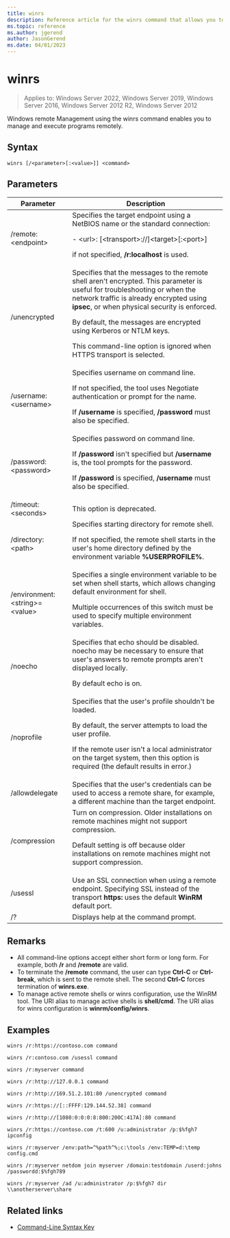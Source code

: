 ```yaml
---
title: winrs
description: Reference article for the winrs command that allows you to manage and execute programs remotely.
ms.topic: reference
ms.author: jgerend
author: JasonGerend
ms.date: 04/01/2023
---
```

# winrs

>Applies to: Windows Server 2022, Windows Server 2019, Windows Server 2016, Windows Server 2012 R2, Windows Server 2012

Windows remote Management using the winrs command enables you to manage and execute programs remotely.

## Syntax

```
winrs [/<parameter>[:<value>]] <command>
```

## Parameters

|           Parameter            |                                                                                                                                                                                    Description                                                                                                                                                                                     |
|--------------------------------|------------------------------------------------------------------------------------------------------------------------------------------------------------------------------------------------------------------------------------------------------------------------------------------------------------------------------------------------------------------------------------|
|      /remote:\<endpoint>       |                                                                                          Specifies the target endpoint using a NetBIOS name or the standard connection:<p>-   \<url\>: [\<transport>://]\<target>[:\<port>]<p>if not specified, **/r:localhost** is used.                                                                                          |
|          /unencrypted          | Specifies that the messages to the remote shell aren't encrypted. This parameter is useful for troubleshooting or when the network traffic is already encrypted using **ipsec**, or when physical security is enforced.<p>By default, the messages are encrypted using Kerberos or NTLM keys.<p>This command-line option is ignored when HTTPS transport is selected. |
|     /username:\<username>      |                                                                                Specifies username on command line.<p>If not specified, the tool uses Negotiate authentication or prompt for the name.<p>If **/username** is specified, **/password** must also be specified.                                                                                 |
|     /password:\<password>      |                                                                           Specifies password on command line.<p>If **/password** isn't specified but **/username** is, the tool prompts for the password.<p>If **/password** is specified, **/username** must also be specified.                                                                            |
|      /timeout:\<seconds>       |                                                                                                                                                                             This option is deprecated.                                                                                                                                                                             |
|       /directory:\<path>       |                                                                                            Specifies starting directory for remote shell.<p>If not specified, the remote shell starts in the user's home directory defined by the environment variable **%USERPROFILE%**.                                                                                             |
| /environment:\<string>=\<value\> |                                                                          Specifies a single environment variable to be set when shell starts, which allows changing default environment for shell.<p>Multiple occurrences of this switch must be used to specify multiple environment variables.                                                                          |
|            /noecho             |                                                                                                    Specifies that echo should be disabled. noecho may be necessary to ensure that user's answers to remote prompts aren't displayed locally.<p>By default echo is on.                                                                                                    |
|           /noprofile           |                                              Specifies that the user's profile shouldn't be loaded.<p>By default, the server attempts to load the user profile.<p>If the remote user isn't a local administrator on the target system, then this option is required (the default results in error.)                                               |
|         /allowdelegate         |                                                                                                                  Specifies that the user's credentials can be used to access a remote share, for example, a different machine than the target endpoint.                                                                                                                   |
|          /compression          |                                                                           Turn on compression.  Older installations on remote machines might not support compression. <p>Default setting is off because older installations on remote machines might not support compression.                                                                           |
|            /usessl             |                                                                                                               Use an SSL connection when using a remote endpoint.  Specifying SSL instead of the transport **https:** uses the default **WinRM** default port.                                                                                                                |
|               /?               |                                                                                                                                                                        Displays help at the command prompt.                                                                                                                                                                        |

## Remarks

- All command-line options accept either short form or long form. For example, both **/r** and **/remote** are valid.
- To terminate the **/remote** command, the user can type **Ctrl-C** or **Ctrl-break**, which is sent to the remote shell. The second **Ctrl-C** forces termination of **winrs.exe**.
- To manage active remote shells or winrs configuration, use the WinRM tool.  The URI alias to manage active shells is **shell/cmd**.  The URI alias for winrs configuration is **winrm/config/winrs**.

## Examples

```
winrs /r:https://contoso.com command
```

```
winrs /r:contoso.com /usessl command
```

```
winrs /r:myserver command
```

```
winrs /r:http://127.0.0.1 command
```

```
winrs /r:http://169.51.2.101:80 /unencrypted command
```

```
winrs /r:https://[::FFFF:129.144.52.38] command
```

```
winrs /r:http://[1080:0:0:0:8:800:200C:417A]:80 command
```

```
winrs /r:https://contoso.com /t:600 /u:administrator /p:$%fgh7 ipconfig
```

```
winrs /r:myserver /env:path=^%path^%;c:\tools /env:TEMP=d:\temp config.cmd
```

```
winrs /r:myserver netdom join myserver /domain:testdomain /userd:johns /passwordd:$%fgh789
```

```
winrs /r:myserver /ad /u:administrator /p:$%fgh7 dir \\anotherserver\share
```

## Related links

- [Command-Line Syntax Key](command-line-syntax-key.md)